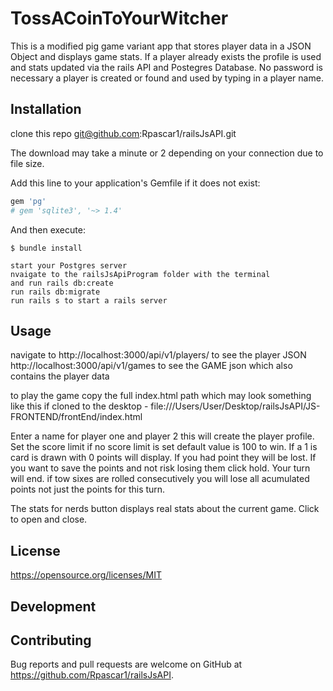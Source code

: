 # TossACoinToYourWitcher

This is a modified pig game variant app that stores player data in a JSON Object and displays game stats. If a player already exists the profile is used and stats updated via the rails API and Postegres Database. No password is necessary a player is created or found and used by typing in a player name.


## Installation
clone this repo git@github.com:Rpascar1/railsJsAPI.git

The download may take a minute or 2 depending on your connection due to file size.

Add this line to your application's Gemfile if it does not exist:

```ruby
gem 'pg'
# gem 'sqlite3', '~> 1.4'
```
And then execute:

    $ bundle install

    start your Postgres server
    nvaigate to the railsJsApiProgram folder with the terminal
    and run rails db:create
    run rails db:migrate
    run rails s to start a rails server

## Usage

  navigate to
  http://localhost:3000/api/v1/players/ to see the player JSON
  http://localhost:3000/api/v1/games to see the GAME json which also contains the player data

to play the game copy the full index.html path which may look something like this if cloned to the desktop -
file:///Users/User/Desktop/railsJsAPI/JS-FRONTEND/frontEnd/index.html

Enter a name for player one and player 2 this will create the player profile.
Set the score limit if no score limit is set default value is 100 to win.
If a 1 is card is drawn with 0 points will display. If you had point they will be lost.
If you want to save the points and not risk losing them click hold.
Your turn will end.
if tow sixes are rolled consecutively you will lose all acumulated points not just the points for this turn.

The stats for nerds button displays real stats about the current game. Click to open and close.

## License
https://opensource.org/licenses/MIT

## Development



## Contributing

Bug reports and pull requests are welcome on GitHub at https://github.com/Rpascar1/railsJsAPI.
